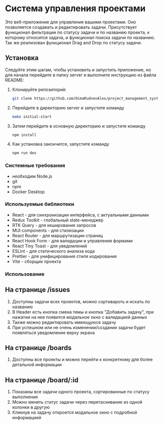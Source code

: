 # Система управления проектами

Это веб-приложение для управления вашими проектами. Оно позволяется создавать и редактировать задачи.
Присутствует функционал фильтрации по статусу задачи и по названию проекта,
к которому относится задача, и функционал поиска задачи по названию.
Так же реализован функционал Drag and Drop по статусу задачи.

## Установка
Следуйте этим шагам, чтобы установить и запустить приложение, но для начала перейдите в папку server и выполните инструкцию из файла README:
1. Клонируйте репозиторий:
   ```bash
   git clone https://github.com/DimaRudnevAlex/project_management_systems.git
2. Перейдите в директорию server и запустите команду
   ```bash
   make initial-start
3. Затем перейдите в основную директорию и запустите команду
   ```bash
   npm install
4. Как установка закончится, запустите команду
   ```bash
   npm run dev

### Системные требования
- необходим Node.js
- git
- npm
- Docker Desktop

### Используемые библиотеки
- React - для синхронизации интерфейса, с актуальными данными
- Redux Toolkit - глобальный state-менеджер
- RTK Query - для кеширования запросов
- MUI components - для стилизации
- React Router - для маршрутизации страниц
- React Hook Form - для валидации и управления формами
- React Tiny Toast - для уведомлений
- ESLint - для статического анализа кода
- Prettier - для унифицирования стиля кодирования
- Vite - сборщик проекта

### Использование

## На странице /issues
1. Доступны задачи всех проектов, можно сортивароть и искать по названию
2. В Header есть кнопка смена темы и кнопка "Добавить задачу", при нажатии на нее
   появится модальное окно с валидацией данных
3. Также можно редактировать имеющуюся задачу
4. При успешном или не очень изменении/создании задачи будет появляться уведомление верху экрана
## На странице /boards
1. Доступны все проекты и можно перейти к конкретному для более детальной информации
## На странице /board/:id
1. Показаны все задачи одного проекта, сортированные по статусу выполнения
2. Можно менять статус задачи через перетаскивание из одной колонки в другую
3. Кликнув на задачу откроется модальное окно с подробной информацией
